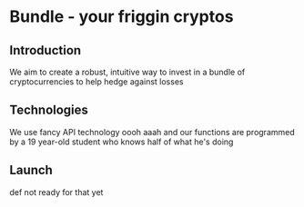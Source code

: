 # Bundle - your friggin cryptos

## Introduction
We aim to create a robust, intuitive way to invest in a bundle of cryptocurrencies to help hedge against losses

## Technologies
We use fancy API technology oooh aaah and our functions are programmed by a 19 year-old student who knows half of what he's doing

## Launch
def not ready for that yet
